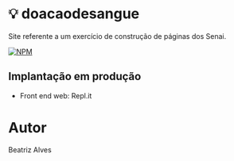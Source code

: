 # :bulb: doacaodesangue
Site referente a um exercício de construção de páginas dos Senai. 

[![NPM](https://img.shields.io/npm/l/react)](https://github.com/bea3853/Projeto-Atos/blob/master/LICENSE)

  
##  Implantação em produção

- Front end web: Repl.it
  

#  Autor

  

Beatriz Alves
